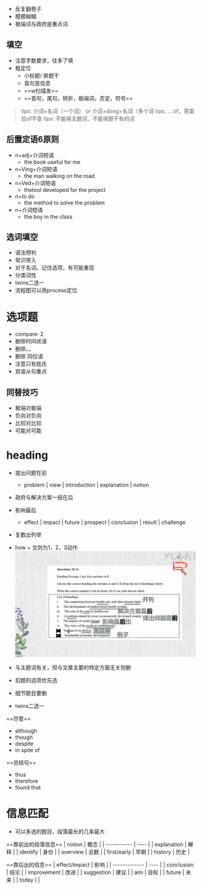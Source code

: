 
- 反复翻卷子
- 模模糊糊
- 极端词与政府是重点词

## 填空
- 注意字数要求，往多了填
- 粗定位
	- 小标题/ 胖题干
	- 首句首信息
	- ==w扫描发==
	- ==首句，尾句，转折，极端词，否定，符号==


> tips: 介词+名词（一个词） or 介词+dong+名词（多个词
> tips: ... of，答案后of不变
> tips: 不能填主题词，不能填题干有的词


## 后置定语6原则
- n+adj+介词短语
	- the book useful for me
- n+Ving+介词短语
	- the man walking on the road
- n+Ved+介词短语
	- thetool developed for the project
- n+to do
	- the method to solve the problem
- n+介词短语
	- the boy in the class

## 选词填空
- 语法预判
- 常识带入
- 对于名词。记住选项，有可能重现
- 分类词性
- twins二选一
- 流程图可以用process定位

# 选项题
- compare: 2
- 删除时间状语
- 删除，，
- 删除 同位语
- 注意只有姓氏
- 宾语从句重点

## 同替技巧
- 极端对极端
- 负向对负向
- 比较对比较
- 可能对可能

# heading
- 提出问题在前
	- problem | view | introduction | explanation | notion
- 政府与解决方案一般在后
- 影响最后
	- effect | impact | future | prospect | conclusion | result | challenge
- 复数出列举
- how + 文则为1，2，3动作
![实例](_img/2022-1-11%2023-0-47.png)

- 与主题词有关，但与文章主要的特定方面无关则删
- 扣题的选项优先选
- 细节题目要删
- twins二选一

==尽管==
- although
- though
- despite
- in spite of

==总结句==
- thus
- therefore
- found that

# 信息匹配
- 可以多选的题目，段落最长的几率最大

==靠前出的段落信息==
| notion      | 概念 |
| ----------- | ---- |
| explanation | 解释 |
| identify    | 身份 |
| overview    | 总数 |
| first/early | 早期 |
| history     | 历史 | 

==靠后出的信息==
| effect/impact | 影响 |
| ------------- | ---- |
| conclusion    | 结论 |
| improvement   | 改进 |
| suggestion    | 建议 |
| aim           | 目标 |
| future        | 未来 |
| today         |      | 



